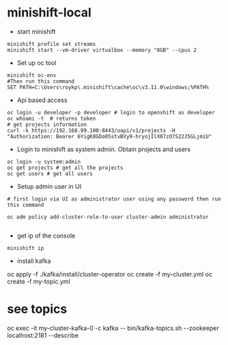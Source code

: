 # minishift-local

- start minishift

```
minishift profile set streams
minishift start --vm-driver virtualbox --memory "8GB" --cpus 2 

```



- Set up oc tool
```
minishift oc-env
#Then run this command 
SET PATH=C:\Users\roykp\.minishift\cache\oc\v3.11.0\windows;%PATH%
```

- Api based access 

```
oc login -u developer -p developer # login to openshift as developer 
oc whoami -t  # returns token 
# get projects information 
curl -k https://192.168.99.100:8443/oapi/v1/projects -H "Authorization: Bearer 6YigK8GDo05stvBVy9-hryojIlX07zO7S22J5GLjmiU"

```

- Login to minishift as system admin. Obtain projects and users 

```
oc login -u system:admin
oc get projects # get all the projects 
oc get users # get all users 

```

- Setup admin user in UI 
```
# first login via UI as administrator user using any password then run this command 

oc adm policy add-cluster-role-to-user cluster-admin administrator 


```

- get ip of the console 

```
minishift ip

```

- install kafka 

oc apply -f ./kafka/install/cluster-operator
oc create -f my-cluster.yml
oc create -f my-topic.yml
# see topics 
oc exec -it my-cluster-kafka-0 -c kafka -- bin/kafka-topics.sh --zookeeper localhost:2181 --describe


